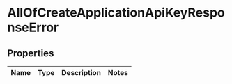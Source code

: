 # AllOfCreateApplicationApiKeyResponseError

## Properties
Name | Type | Description | Notes
------------ | ------------- | ------------- | -------------

